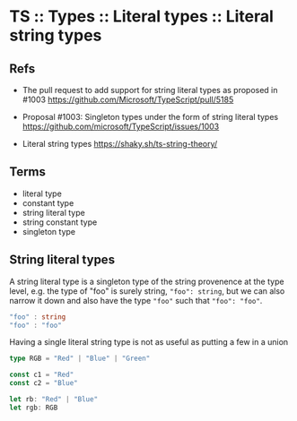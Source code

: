 # TS :: Types :: Literal types :: Literal string types

## Refs

* The pull request to add support for string literal types as proposed in #1003
https://github.com/Microsoft/TypeScript/pull/5185

* Proposal #1003: Singleton types under the form of string literal types
https://github.com/microsoft/TypeScript/issues/1003

* Literal string types
https://shaky.sh/ts-string-theory/

## Terms

- literal type
- constant type
- string literal type
- string constant type
- singleton type


## String literal types

A string literal type is a singleton type of the string provenence at the type level, e.g. the type of "foo" is surely string, `"foo": string`, but we can also narrow it down and also have the type `"foo"` such that `"foo": "foo"`.

```ts
"foo" : string
"foo" : "foo"
```

Having a single literal string type is not as useful as putting a few in a union

```ts
type RGB = "Red" | "Blue" | "Green"

const c1 = "Red"
const c2 = "Blue"

let rb: "Red" | "Blue"
let rgb: RGB
```
